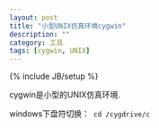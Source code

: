 ```yaml
---
layout: post
title: "小型UNIX仿真环境cygwin"
description: ""
category: 工具
tags: [cygwin, UNIX]
---
```

{% include JB/setup %}

cygwin是小型的UNIX仿真环境.

windows下盘符切换：<code> cd /cygdrive/c </code>
